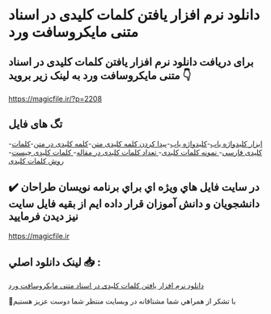 # دانلود نرم افزار یافتن کلمات کلیدی در اسناد متنی مایکروسافت ورد

## برای دریافت دانلود نرم افزار یافتن کلمات کلیدی در اسناد متنی مایکروسافت ورد به لینک زیر بروید 👇

https://magicfile.ir/?p=2208

## تگ های فایل

-[ابزار کلیدواژه یاب](https://magicfile.ir/product/%d9%86%d8%b1%d9%85-%d8%a7%d9%81%d8%b2%d8%a7-%db%8c%d8%a7%d9%81%d8%aa%d9%86-%da%a9%d9%84%d9%85%d8%a7%d8%aa-%da%a9%d9%84%db%8c%d8%af%db%8c-%d8%af%d8%b1-%d8%a7%d8%b3%d9%86%d8%a7%d8%af-%d9%85%d8%aa%d9%86%db%8c-%d9%85%d8%a7%db%8c%da%a9%d8%b1%d9%88%d8%b3%d8%a7%d9%81%d8%aa-%d9%88%d8%b1%d8%af/)-[کلیدواژه یاب](https://magicfile.ir/product/%d9%86%d8%b1%d9%85-%d8%a7%d9%81%d8%b2%d8%a7-%db%8c%d8%a7%d9%81%d8%aa%d9%86-%da%a9%d9%84%d9%85%d8%a7%d8%aa-%da%a9%d9%84%db%8c%d8%af%db%8c-%d8%af%d8%b1-%d8%a7%d8%b3%d9%86%d8%a7%d8%af-%d9%85%d8%aa%d9%86%db%8c-%d9%85%d8%a7%db%8c%da%a9%d8%b1%d9%88%d8%b3%d8%a7%d9%81%d8%aa-%d9%88%d8%b1%d8%af/)-[پیدا کردن کلمه کلیدی متن](https://magicfile.ir/product/%d9%86%d8%b1%d9%85-%d8%a7%d9%81%d8%b2%d8%a7-%db%8c%d8%a7%d9%81%d8%aa%d9%86-%da%a9%d9%84%d9%85%d8%a7%d8%aa-%da%a9%d9%84%db%8c%d8%af%db%8c-%d8%af%d8%b1-%d8%a7%d8%b3%d9%86%d8%a7%d8%af-%d9%85%d8%aa%d9%86%db%8c-%d9%85%d8%a7%db%8c%da%a9%d8%b1%d9%88%d8%b3%d8%a7%d9%81%d8%aa-%d9%88%d8%b1%d8%af/)-[کلمه کلیدی در متن](https://magicfile.ir/product/%d9%86%d8%b1%d9%85-%d8%a7%d9%81%d8%b2%d8%a7-%db%8c%d8%a7%d9%81%d8%aa%d9%86-%da%a9%d9%84%d9%85%d8%a7%d8%aa-%da%a9%d9%84%db%8c%d8%af%db%8c-%d8%af%d8%b1-%d8%a7%d8%b3%d9%86%d8%a7%d8%af-%d9%85%d8%aa%d9%86%db%8c-%d9%85%d8%a7%db%8c%da%a9%d8%b1%d9%88%d8%b3%d8%a7%d9%81%d8%aa-%d9%88%d8%b1%d8%af/)-[کلمات کلیدی فارسی](https://magicfile.ir/product/%d9%86%d8%b1%d9%85-%d8%a7%d9%81%d8%b2%d8%a7-%db%8c%d8%a7%d9%81%d8%aa%d9%86-%da%a9%d9%84%d9%85%d8%a7%d8%aa-%da%a9%d9%84%db%8c%d8%af%db%8c-%d8%af%d8%b1-%d8%a7%d8%b3%d9%86%d8%a7%d8%af-%d9%85%d8%aa%d9%86%db%8c-%d9%85%d8%a7%db%8c%da%a9%d8%b1%d9%88%d8%b3%d8%a7%d9%81%d8%aa-%d9%88%d8%b1%d8%af/)-[ نمونه کلمات کلیدی](https://magicfile.ir/product/%d9%86%d8%b1%d9%85-%d8%a7%d9%81%d8%b2%d8%a7-%db%8c%d8%a7%d9%81%d8%aa%d9%86-%da%a9%d9%84%d9%85%d8%a7%d8%aa-%da%a9%d9%84%db%8c%d8%af%db%8c-%d8%af%d8%b1-%d8%a7%d8%b3%d9%86%d8%a7%d8%af-%d9%85%d8%aa%d9%86%db%8c-%d9%85%d8%a7%db%8c%da%a9%d8%b1%d9%88%d8%b3%d8%a7%d9%81%d8%aa-%d9%88%d8%b1%d8%af/)-[ تعداد کلمات کلیدی در مقاله](https://magicfile.ir/product/%d9%86%d8%b1%d9%85-%d8%a7%d9%81%d8%b2%d8%a7-%db%8c%d8%a7%d9%81%d8%aa%d9%86-%da%a9%d9%84%d9%85%d8%a7%d8%aa-%da%a9%d9%84%db%8c%d8%af%db%8c-%d8%af%d8%b1-%d8%a7%d8%b3%d9%86%d8%a7%d8%af-%d9%85%d8%aa%d9%86%db%8c-%d9%85%d8%a7%db%8c%da%a9%d8%b1%d9%88%d8%b3%d8%a7%d9%81%d8%aa-%d9%88%d8%b1%d8%af/)-[ کلمات کلیدی چیست](https://magicfile.ir/product/%d9%86%d8%b1%d9%85-%d8%a7%d9%81%d8%b2%d8%a7-%db%8c%d8%a7%d9%81%d8%aa%d9%86-%da%a9%d9%84%d9%85%d8%a7%d8%aa-%da%a9%d9%84%db%8c%d8%af%db%8c-%d8%af%d8%b1-%d8%a7%d8%b3%d9%86%d8%a7%d8%af-%d9%85%d8%aa%d9%86%db%8c-%d9%85%d8%a7%db%8c%da%a9%d8%b1%d9%88%d8%b3%d8%a7%d9%81%d8%aa-%d9%88%d8%b1%d8%af/)-[ روش کلمات کلیدی](https://magicfile.ir/product/%d9%86%d8%b1%d9%85-%d8%a7%d9%81%d8%b2%d8%a7-%db%8c%d8%a7%d9%81%d8%aa%d9%86-%da%a9%d9%84%d9%85%d8%a7%d8%aa-%da%a9%d9%84%db%8c%d8%af%db%8c-%d8%af%d8%b1-%d8%a7%d8%b3%d9%86%d8%a7%d8%af-%d9%85%d8%aa%d9%86%db%8c-%d9%85%d8%a7%db%8c%da%a9%d8%b1%d9%88%d8%b3%d8%a7%d9%81%d8%aa-%d9%88%d8%b1%d8%af/)

## ✔️ در سايت فايل هاي ويژه اي براي برنامه نويسان طراحان دانشجويان و دانش آموزان قرار داده ايم از بقيه فايل سايت نيز ديدن فرماييد

https://magicfile.ir


## لينک دانلود اصلي 📥 :

[دانلود نرم افزار یافتن کلمات کلیدی در اسناد متنی مایکروسافت ورد](https://magicfile.ir/product/%d9%86%d8%b1%d9%85-%d8%a7%d9%81%d8%b2%d8%a7-%db%8c%d8%a7%d9%81%d8%aa%d9%86-%da%a9%d9%84%d9%85%d8%a7%d8%aa-%da%a9%d9%84%db%8c%d8%af%db%8c-%d8%af%d8%b1-%d8%a7%d8%b3%d9%86%d8%a7%d8%af-%d9%85%d8%aa%d9%86%db%8c-%d9%85%d8%a7%db%8c%da%a9%d8%b1%d9%88%d8%b3%d8%a7%d9%81%d8%aa-%d9%88%d8%b1%d8%af/) 


🙏با تشکر از همراهي شما مشتاقانه در وبسایت منتظر شما دوست عزیز هستیم

